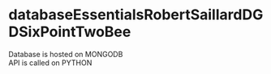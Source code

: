 # databaseEssentialsRobertSaillardDGDSixPointTwoBee

Database is hosted on MONGODB <br>
API is called on PYTHON <br>
